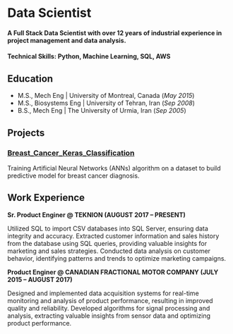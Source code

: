 # Data Scientist

#### A Full Stack Data Scientist with over 12 years of industrial experience in project management and data analysis.

#### Technical Skills: Python, Machine Learning, SQL, AWS 

## Education
- M.S., Mech Eng	| University of Montreal, Canada (_May 2015_)	 
- M.S., Biosystems Eng	| University of Tehran, Iran (_Sep 2008_)	 			        		
- B.S., Mech Eng | The University of Urmia, Iran (_Sep 2005_)

## Projects
### [Breast_Cancer_Keras_Classification](https://nbviewer.org/github/keivan84f/Breast_Cancer_Keras_Classification/blob/84b9e2e63b0599709e1c1579cab44a8419038977/Breast_Cancer_Keras_Classification.ipynb)
Training Artificial Neural Networks (ANNs) algorithm on a dataset to build predictive model for breast cancer diagnosis.

## Work Experience
**Sr. Product Enginer @ TEKNION (AUGUST 2017 – PRESENT)**

Utilized SQL to import CSV databases into SQL Server, ensuring data integrity and accuracy. Extracted customer information and sales history from the database using SQL queries, providing valuable insights for marketing and sales strategies. Conducted data analysis on customer behavior, identifying patterns and trends to optimize marketing campaigns. 

**Product Enginer @ CANADIAN FRACTIONAL MOTOR COMPANY (JULY 2015 – AUGUST 2017)**

Designed and implemented data acquisition systems for real-time monitoring and analysis of product performance, resulting in improved quality and reliability. Developed algorithms for signal processing and analysis, extracting valuable insights from sensor data and optimizing product performance.


